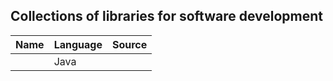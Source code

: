 Collections of libraries for software development
-------------------------------------------------

| Name | Language | Source |
| ---- | -------- | ------ |
|      | Java     |        |
